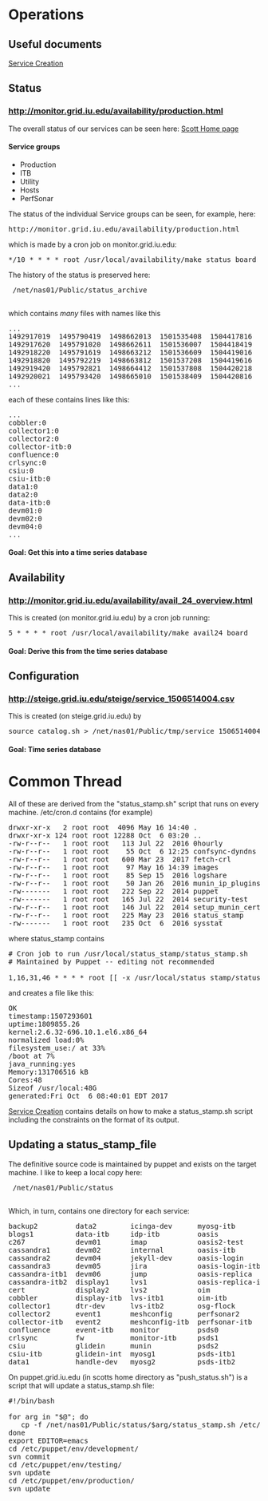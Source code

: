 # Operations
## Useful documents
[Service Creation](https://github.com/opensciencegrid/operations/blob/master/docs/create_a_service.md)

## Status
### http://monitor.grid.iu.edu/availability/production.html
The overall status of our services can be seen here: [Scott Home page](http://steige.grid.iu.edu/steige/textw.html)

#### Service groups
   * Production
   * ITB
   * Utility
   * Hosts
   * PerfSonar

The status of the individual Service groups can be seen, for example, here:
<pre>
http://monitor.grid.iu.edu/availability/production.html
</pre>
which is made by a cron job on monitor.grid.iu.edu:
<pre>
*/10 * * * * root /usr/local/availability/make_status_board
</pre>

The history of the status is preserved here:
<pre>
 /net/nas01/Public/status_archive
 </pre>
 which contains *many* files with names like this
 <pre>
...
1492917019  1495790419  1498662013  1501535408  1504417816  1507291203
1492917620  1495791020  1498662611  1501536007  1504418419  1507291803
1492918220  1495791619  1498663212  1501536609  1504419016  1507292404
1492918820  1495792219  1498663812  1501537208  1504419616  1507293005
1492919420  1495792821  1498664412  1501537808  1504420218  1507293603
1492920021  1495793420  1498665010  1501538409  1504420816  1507294203
...
</pre>
each of these contains lines like this:
<pre>
...
cobbler:0
collector1:0
collector2:0
collector-itb:0
confluence:0
crlsync:0
csiu:0
csiu-itb:0
data1:0
data2:0
data-itb:0
devm01:0
devm02:0
devm04:0
...
</pre>

#### Goal: Get this into a time series database

## Availability
### http://monitor.grid.iu.edu/availability/avail_24_overview.html
This is created (on monitor.grid.iu.edu) by a cron job running:
<pre>
5 * * * * root /usr/local/availability/make_avail24_board
</pre>

#### Goal: Derive this from the time series database

## Configuration 
### http://steige.grid.iu.edu/steige/service_1506514004.csv
This is created (on steige.grid.iu.edu) by
<pre>
source catalog.sh > /net/nas01/Public/tmp/service_1506514004.csv
</pre>

#### Goal: Time series database

# Common Thread
All of these are derived from the "status_stamp.sh" script that runs on every machine. /etc/cron.d contains (for example)
<pre>
drwxr-xr-x   2 root root  4096 May 16 14:40 .
drwxr-xr-x 124 root root 12288 Oct  6 03:20 ..
-rw-r--r--   1 root root   113 Jul 22  2016 0hourly
-rw-r--r--   1 root root    55 Oct  6 12:25 confsync-dyndns
-rw-r--r--   1 root root   600 Mar 23  2017 fetch-crl
-rw-r--r--   1 root root    97 May 16 14:39 images
-rw-r--r--   1 root root    85 Sep 15  2016 logshare
-rw-r--r--   1 root root    50 Jan 26  2016 munin_ip_plugins
-rw-------   1 root root   222 Sep 22  2014 puppet
-rw-------   1 root root   165 Jul 22  2014 security-test
-rw-r--r--   1 root root   146 Jul 22  2014 setup_munin_cert_age
-rw-r--r--   1 root root   225 May 23  2016 status_stamp
-rw-------   1 root root   235 Oct  6  2016 sysstat
</pre>
where status_stamp contains
<pre>
# Cron job to run /usr/local/status_stamp/status_stamp.sh
# Maintained by Puppet -- editing not recommended

1,16,31,46 * * * * root [[ -x /usr/local/status_stamp/status_stamp.sh ]] && /usr/local/status_stamp/status_stamp.sh
</pre>
and creates a file like this:
<pre>
OK
timestamp:1507293601
uptime:1809855.26
kernel:2.6.32-696.10.1.el6.x86_64
normalized load:0%
filesystem_use:/ at 33%
/boot at 7%
java_running:yes
Memory:131706516 kB
Cores:48
Sizeof /usr/local:48G
generated:Fri Oct  6 08:40:01 EDT 2017
</pre>
[Service Creation](https://github.com/opensciencegrid/operations/blob/master/docs/create_a_service.md) contains details
on how to make a status_stamp.sh script including the constraints on the format of its output.

## Updating a status_stamp_file
The definitive source code is maintained by puppet and exists on the target machine. I like to keep a local copy
here:
<pre>
 /net/nas01/Public/status
 </pre>
 Which, in turn, contains one directory for each service:
 <pre>
backup2         data2        icinga-dev      myosg-itb          psvm01          swamp-ticket      vm08
blogs1          data-itb     idp-itb         oasis              puppet          swamp-ticket-dev  vm09
c267            devm01       imap            oasis2-test        puppet-test     syslog            vm10
cassandra1      devm02       internal        oasis-itb          redirector1     ticket1           voms
cassandra2      devm04       jekyll-dev      oasis-login        redirector2     ticket2           voms-itb
cassandra3      devm05       jira            oasis-login-itb    repo1           ticket-itb        vpn
cassandra-itb1  devm06       jump            oasis-replica      repo2           twiki             web1
cassandra-itb2  display1     lvs1            oasis-replica-itb  repo-itb        twiki-itb         web2
cert            display2     lvs2            oim                rsv             tx1               web-itb
cobbler         display-itb  lvs-itb1        oim-itb            rsv1            tx2               wn1
collector1      dtr-dev      lvs-itb2        osg-flock          rsv2-client     tx-itb1           wn2
collector2      event1       meshconfig      perfsonar2         rsv-client-itb  vm01              wn3
collector-itb   event2       meshconfig-itb  perfsonar-itb      rsv-itb         vm02              xd-login
confluence      event-itb    monitor         psds0              rsvprocess1     vm03              yum-internal-6
crlsync         fw           monitor-itb     psds1              rsvprocess2     vm04              yum-internal-c6
csiu            glidein      munin           psds2              rsvprocess-itb  vm05              yum-internal-c7
csiu-itb        glidein-int  myosg1          psds-itb1          swamp1          vm06
data1           handle-dev   myosg2          psds-itb2          swamp2          vm07
</pre>
On puppet.grid.iu.edu (in scotts home directory as "push_status.sh") is a script that will update a status_stamp.sh file:
<pre>
#!/bin/bash

for arg in "$@"; do
   cp -f /net/nas01/Public/status/$arg/status_stamp.sh /etc/puppet/env/development/modules/status_stamp/files/$arg
done
export EDITOR=emacs
cd /etc/puppet/env/development/
svn commit
cd /etc/puppet/env/testing/
svn update
cd /etc/puppet/env/production/
svn update
</pre>
